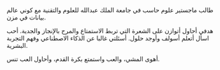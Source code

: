 طالب ماجستير علوم حاسب في جامعة الملك عبدالله للعلوم والتقنية مع كوني عالم بيانات في مزن.

 هدفي أحاول أتوازن على الشعرة التي تربط الاستمتاع والمرح بالإنجاز والجدية. أحب اسأل أتعلم أسولف وأوجد حلول. أسئلتي غالبا عن الذكاء الاصطناعي وفهم التجربة البشرية.

أهوى المشي، والعب واستمتع بكرة القدم، وأحاول العب تنس.